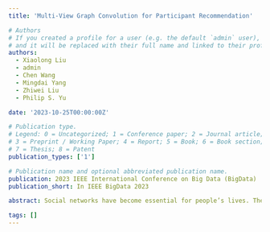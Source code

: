 ```yaml
---
title: 'Multi-View Graph Convolution for Participant Recommendation'

# Authors
# If you created a profile for a user (e.g. the default `admin` user), write the username (folder name) here
# and it will be replaced with their full name and linked to their profile.
authors:
  - Xiaolong Liu
  - admin
  - Chen Wang
  - Mingdai Yang
  - Zhiwei Liu
  - Philip S. Yu

date: '2023-10-25T00:00:00Z'

# Publication type.
# Legend: 0 = Uncategorized; 1 = Conference paper; 2 = Journal article;
# 3 = Preprint / Working Paper; 4 = Report; 5 = Book; 6 = Book section;
# 7 = Thesis; 8 = Patent
publication_types: ['1']

# Publication name and optional abbreviated publication name.
publication: 2023 IEEE International Conference on Big Data (BigData)
publication_short: In IEEE BigData 2023

abstract: Social networks have become essential for people’s lives. The proliferation of web services further expands social networks at an unprecedented scale, leading to immeasurable commercial value for online platforms. Recently, the group buying (GB) business mode is prevalent and also becoming more popular in E-commerce. GB explicitly forms groups of users with similar interests to secure better discounts from the merchants, often operating within social networks. It is a novel way to further unlock the commercial value by explicitly utilizing the online social network in E-commerce. Participant recommendation, a fundamental problem emerging together with GB, aims to find the participants for a launched group buying process with an initiator and a target item to increase the GB success rate. This paper proposes Multi-View Graph Convolution for Participant Recommendation (MVPRec) to tackle this problem. To differentiate the roles of users (Initiator/Participant) within the GB process, we explicitly reconstruct historical GB data into initiator-view and participant-view graphs. Together with the social graph, we obtain a multi-view user representation with graph encoders. Then MVPRec fuses the GB and social representation with an attention module to obtain the user representation and learns a matching score with the initiator’s social friends via a multi-head attention mechanism. Social friends with the Top-k matching score are recommended for the corresponding GB process. Experiments on three datasets justify the effectiveness of MVPRec in the emerging participant recommendation problem. MVPRec is open-sourced at https://github.com/Xiaolong-Liu-bdsc/MVPRec to inspire further research in the new group buying E-commerce business mode.

tags: []
---
```


